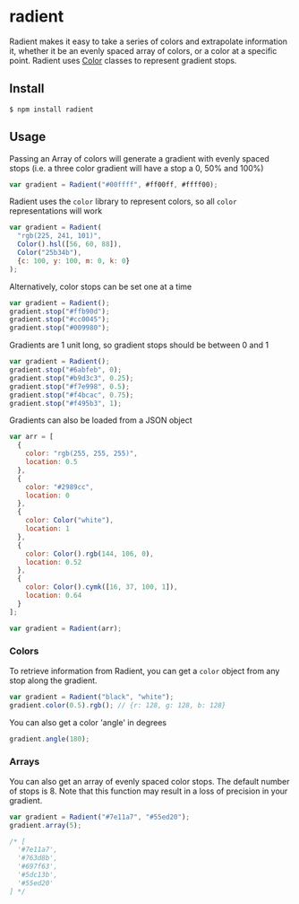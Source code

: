 # radient

Radient makes it easy to take a series of colors and extrapolate information it,
whether it be an evenly spaced array of colors, or a color at a specific point.
Radient uses [Color](https://github.com/brehaut/color-js) classes to represent
gradient stops.

## Install

```console
$ npm install radient
```

## Usage

Passing an Array of colors will generate a gradient with evenly spaced stops
(i.e. a three color gradient will have a stop a 0, 50% and 100%)

```js
var gradient = Radient("#00ffff", #ff00ff, #ffff00);

```

Radient uses the ```color``` library to represent colors, so all ```color```
representations will work

```js
var gradient = Radient(
  "rgb(225, 241, 101)",
  Color().hsl([56, 60, 88]),
  Color("25b34b"),
  {c: 100, y: 100, m: 0, k: 0}
);
```

Alternatively, color stops can be set one at a time

```js
var gradient = Radient();
gradient.stop("#ffb90d");
gradient.stop("#cc0045");
gradient.stop("#009980");
```

Gradients are 1 unit long, so gradient stops should be between 0 and 1

```js
var gradient = Radient();
gradient.stop("#6abfeb", 0);
gradient.stop("#b9d3c3", 0.25);
gradient.stop("#f7e998", 0.5);
gradient.stop("#f4bcac", 0.75);
gradient.stop("#f495b3", 1);
```

Gradients can also be loaded from a JSON object

```js
var arr = [
  {
    color: "rgb(255, 255, 255)",
    location: 0.5
  },
  {
    color: "#2989cc",
    location: 0
  },
  {
    color: Color("white"),
    location: 1
  },
  {
    color: Color().rgb(144, 106, 0),
    location: 0.52
  },
  {
    color: Color().cymk([16, 37, 100, 1]),
    location: 0.64
  }
];

var gradient = Radient(arr);
```

### Colors

To retrieve information from Radient, you can get a `color` object from any stop
along the gradient.

```js
var gradient = Radient("black", "white");
gradient.color(0.5).rgb(); // {r: 128, g: 128, b: 128}
```

You can also get a color 'angle' in degrees

```js
gradient.angle(180);
```

### Arrays

You can also get an array of evenly spaced color stops. The default number of
stops is 8. Note that this function may result in a loss of precision in your
gradient.

```js
var gradient = Radient("#7e11a7", "#55ed20");
gradient.array(5);

/* [
  '#7e11a7',
  '#763d8b',
  '#697f63',
  '#5dc13b',
  '#55ed20'
] */
```
